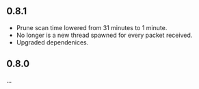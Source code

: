 ## 0.8.1

- Prune scan time lowered from 31 minutes to 1 minute.
- No longer is a new thread spawned for every packet received.
- Upgraded dependenices.

## 0.8.0
 
 ...
